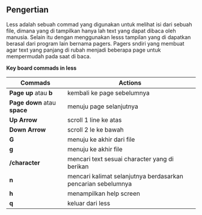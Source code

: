 ## Pengertian

Less adalah sebuah commad yang digunakan untuk melihat isi dari sebuah file, dimana yang di tampilkan hanya lah text yang dapat dibaca oleh manusia. Selain itu dengan menggunakan lesss tampilan yang di dapatkan berasal dari program lain bernama pagers. Pagers sndiri yang membuat agar text yang panjang di rubah menjadi beberapa page untuk mempermudah pada saat di baca.

**Key board commads in less**

Commads | Actions
--- | ---
**Page up** atau **b** | kembali ke page sebelumnya
**Page down** atau **space** | menuju page selanjutnya
**Up Arrow** | scroll 1 line ke atas
**Down Arrow** | scroll 2 le ke bawah
**G** | menuju ke akhir dari file
**g** | menuju ke akhir file
**/character** | mencari text sesuai character yang di berikan
**n** | mencari kalimat selanjutnya berdasarkan pencarian sebelumnya
**h** | menampilkan help screen
**q** | keluar dari less